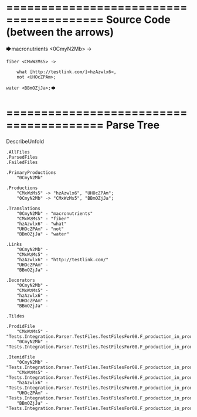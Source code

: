 ========================================
Source Code (between the arrows)
========================================

🡆macronutrients <0CmyN2Mb> ->

    fiber <CMxWzMs5> ->

        what [http://testlink.com/]<hzAzwlx6>,
        not <UHOcZPAm>;
    
    water <BBmOZjJa>;🡄

========================================
Parse Tree
========================================
DescribeUnfold

    .AllFiles
    .ParsedFiles
    .FailedFiles

    .PrimaryProductions
        "0CmyN2Mb" 

    .Productions
        "CMxWzMs5" -> "hzAzwlx6", "UHOcZPAm";
        "0CmyN2Mb" -> "CMxWzMs5", "BBmOZjJa";

    .Translations
        "0CmyN2Mb" - "macronutrients"
        "CMxWzMs5" - "fiber"
        "hzAzwlx6" - "what"
        "UHOcZPAm" - "not"
        "BBmOZjJa" - "water"

    .Links
        "0CmyN2Mb" - 
        "CMxWzMs5" - 
        "hzAzwlx6" - "http://testlink.com/"
        "UHOcZPAm" - 
        "BBmOZjJa" - 

    .Decorators
        "0CmyN2Mb" - 
        "CMxWzMs5" - 
        "hzAzwlx6" - 
        "UHOcZPAm" - 
        "BBmOZjJa" - 

    .Tildes

    .ProdidFile
        "CMxWzMs5" - "Tests.Integration.Parser.TestFiles.TestFilesFor08.F_production_in_production1.ds"
        "0CmyN2Mb" - "Tests.Integration.Parser.TestFiles.TestFilesFor08.F_production_in_production1.ds"

    .ItemidFile
        "0CmyN2Mb" - "Tests.Integration.Parser.TestFiles.TestFilesFor08.F_production_in_production1.ds"
        "CMxWzMs5" - "Tests.Integration.Parser.TestFiles.TestFilesFor08.F_production_in_production1.ds"
        "hzAzwlx6" - "Tests.Integration.Parser.TestFiles.TestFilesFor08.F_production_in_production1.ds"
        "UHOcZPAm" - "Tests.Integration.Parser.TestFiles.TestFilesFor08.F_production_in_production1.ds"
        "BBmOZjJa" - "Tests.Integration.Parser.TestFiles.TestFilesFor08.F_production_in_production1.ds"

